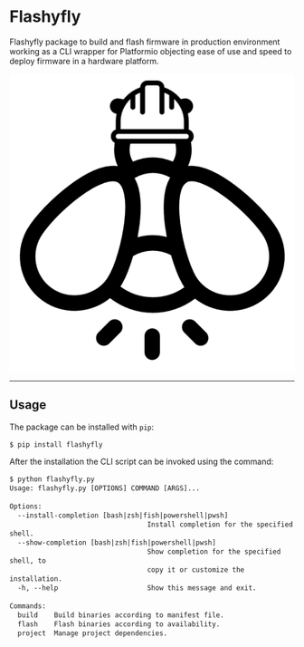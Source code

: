 # Flashyfly

Flashyfly package to build and flash firmware in production environment working as a CLI wrapper for Platformio objecting ease of use and speed to deploy firmware in a hardware platform.

<center> 

![](img/flashyfly.png) 

</center>

---

## Usage

The package can be installed with `pip`:

```
$ pip install flashyfly
```

After the installation the CLI script can be invoked using the command:

```
$ python flashyfly.py
Usage: flashyfly.py [OPTIONS] COMMAND [ARGS]...

Options:
  --install-completion [bash|zsh|fish|powershell|pwsh]
                                  Install completion for the specified shell.
  --show-completion [bash|zsh|fish|powershell|pwsh]
                                  Show completion for the specified shell, to
                                  copy it or customize the installation.
  -h, --help                      Show this message and exit.

Commands:
  build    Build binaries according to manifest file.
  flash    Flash binaries according to availability.
  project  Manage project dependencies.
```

